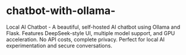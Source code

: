 # chatbot-with-ollama-
Local AI Chatbot - A beautiful, self-hosted AI chatbot using Ollama and Flask. Features DeepSeek-style UI, multiple model support, and GPU acceleration. No API costs, complete privacy. Perfect for local AI experimentation and secure conversations.
